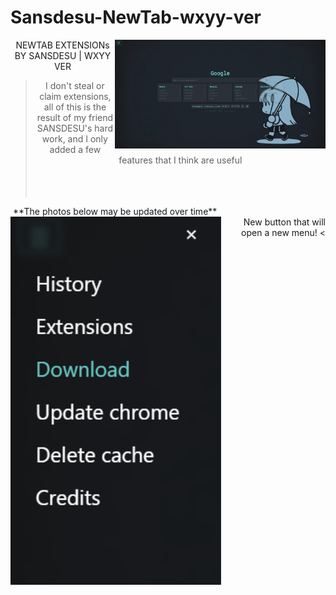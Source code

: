 # Sansdesu-NewTab-wxyy-ver

<img src="./png/preview.png" width="337" align=right />
<div align=center>

NEWTAB EXTENSIONs BY SANSDESU | WXYY VER

> I don't steal or claim extensions, all of this is the result of my friend SANSDESU's hard work, and I only added a few features that I think are useful
</br></br></br></br>
<div align=left>&nbsp**The photos below may be updated over time**</div>
<img src="./png/mymod.png" width="337" align=left />
</div>

<div align=right>
New button that will open a new menu! <
</div>
